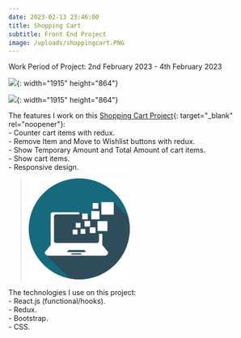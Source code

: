 ```yaml
---
date: 2023-02-13 23:46:00
title: Shopping Cart
subtitle: Front End Project
image: /uploads/shoppingcart.PNG
---
```

Work Period of Project: 2nd February 2023 - 4th February 2023

![](/uploads/shoppingcart.PNG){: width="1915" height="864"}

![](/uploads/shoppingcart1.PNG){: width="1915" height="864"}

The features I work on this [Shopping Cart Project](https://cart-shopping-redux.netlify.app/){: target="_blank" rel="noopener"}\:<br>\- Counter cart items with redux.<br>\- Remove Item and Move to Wishlist buttons with redux.<br>\- Show Temporary Amount and Total Amount of cart items.<br>\- Show cart items.<br>\- Responsive design.

> ![](/uploads/information-technology-icon-clipart-1-1-1.png)

The technologies I use on this project:<br>\- React.js (functional/hooks).<br>\- Redux.<br>\- Bootstrap.<br>\- CSS.